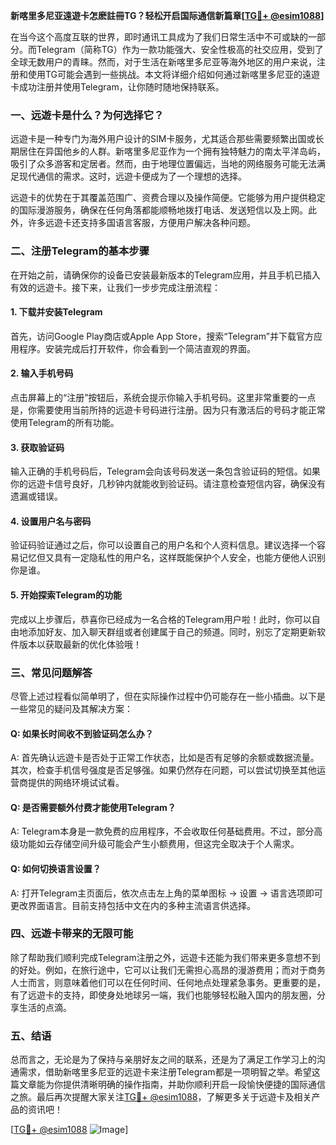 **新喀里多尼亚遠遊卡怎麽註冊TG？轻松开启国际通信新篇章[[TG💪+ @esim1088](https://t.me/s/esim1088)]**

在当今这个高度互联的世界，即时通讯工具成为了我们日常生活中不可或缺的一部分。而Telegram（简称TG）作为一款功能强大、安全性极高的社交应用，受到了全球无数用户的青睐。然而，对于生活在新喀里多尼亚等海外地区的用户来说，注册和使用TG可能会遇到一些挑战。本文将详细介绍如何通过新喀里多尼亚的遠遊卡成功注册并使用Telegram，让你随时随地保持联系。

### **一、远遊卡是什么？为何选择它？**

远遊卡是一种专门为海外用户设计的SIM卡服务，尤其适合那些需要频繁出国或长期居住在异国他乡的人群。新喀里多尼亚作为一个拥有独特魅力的南太平洋岛屿，吸引了众多游客和定居者。然而，由于地理位置偏远，当地的网络服务可能无法满足现代通信的需求。这时，远遊卡便成为了一个理想的选择。

远遊卡的优势在于其覆盖范围广、资费合理以及操作简便。它能够为用户提供稳定的国际漫游服务，确保在任何角落都能顺畅地拨打电话、发送短信以及上网。此外，许多远遊卡还支持多国语言客服，方便用户解决各种问题。

### **二、注册Telegram的基本步骤**

在开始之前，请确保你的设备已安装最新版本的Telegram应用，并且手机已插入有效的远遊卡。接下来，让我们一步步完成注册流程：

#### **1. 下载并安装Telegram**
首先，访问Google Play商店或Apple App Store，搜索“Telegram”并下载官方应用程序。安装完成后打开软件，你会看到一个简洁直观的界面。

#### **2. 输入手机号码**
点击屏幕上的“注册”按钮后，系统会提示你输入手机号码。这里非常重要的一点是，你需要使用当前所持的远遊卡号码进行注册。因为只有激活后的号码才能正常使用Telegram的所有功能。

#### **3. 获取验证码**
输入正确的手机号码后，Telegram会向该号码发送一条包含验证码的短信。如果你的远遊卡信号良好，几秒钟内就能收到验证码。请注意检查短信内容，确保没有遗漏或错误。

#### **4. 设置用户名与密码**
验证码验证通过之后，你可以设置自己的用户名和个人资料信息。建议选择一个容易记忆但又具有一定隐私性的用户名，这样既能保护个人安全，也能方便他人识别你是谁。

#### **5. 开始探索Telegram的功能**
完成以上步骤后，恭喜你已经成为一名合格的Telegram用户啦！此时，你可以自由地添加好友、加入聊天群组或者创建属于自己的频道。同时，别忘了定期更新软件版本以获取最新的优化体验哦！

### **三、常见问题解答**

尽管上述过程看似简单明了，但在实际操作过程中仍可能存在一些小插曲。以下是一些常见的疑问及其解决方案：

#### **Q: 如果长时间收不到验证码怎么办？**
A: 首先确认远遊卡是否处于正常工作状态，比如是否有足够的余额或数据流量。其次，检查手机信号强度是否足够强。如果仍然存在问题，可以尝试切换至其他运营商提供的网络环境试试看。

#### **Q: 是否需要额外付费才能使用Telegram？**
A: Telegram本身是一款免费的应用程序，不会收取任何基础费用。不过，部分高级功能如云存储空间升级可能会产生小额费用，但这完全取决于个人需求。

#### **Q: 如何切换语言设置？**
A: 打开Telegram主页面后，依次点击左上角的菜单图标 -> 设置 -> 语言选项即可更改界面语言。目前支持包括中文在内的多种主流语言供选择。

### **四、远遊卡带来的无限可能**

除了帮助我们顺利完成Telegram注册之外，远遊卡还能为我们带来更多意想不到的好处。例如，在旅行途中，它可以让我们无需担心高昂的漫游费用；而对于商务人士而言，则意味着他们可以在任何时间、任何地点处理紧急事务。更重要的是，有了远遊卡的支持，即使身处地球另一端，我们也能够轻松融入国内的朋友圈，分享生活的点滴。

### **五、结语**

总而言之，无论是为了保持与亲朋好友之间的联系，还是为了满足工作学习上的沟通需求，借助新喀里多尼亚的远遊卡来注册Telegram都是一项明智之举。希望这篇文章能为你提供清晰明确的操作指南，并助你顺利开启一段愉快便捷的国际通信之旅。最后再次提醒大家关注[TG💪+ @esim1088](https://t.me/s/esim1088)，了解更多关于远遊卡及相关产品的资讯吧！

[[TG💪+ @esim1088](https://t.me/s/esim1088) ![Image](https://i.postimg.cc/4NQfJmqS/Snipaste-2025-05-13-00-14-12.png)]
